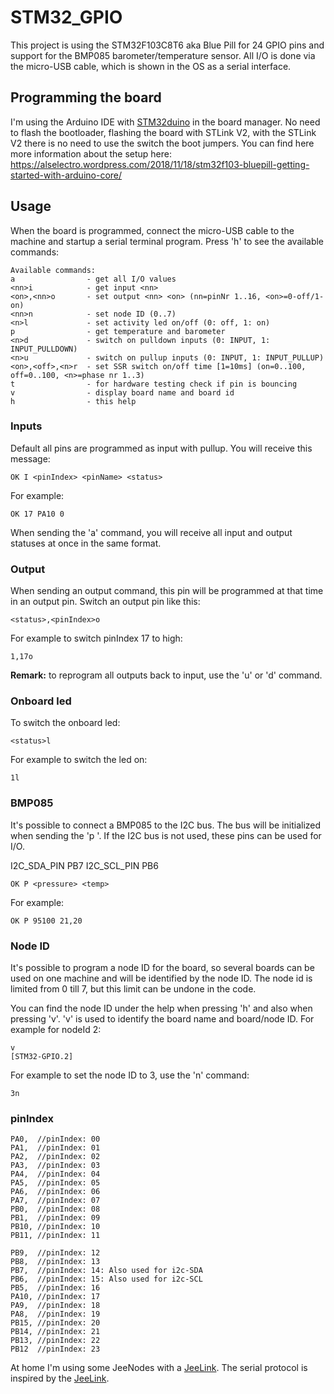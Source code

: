 # STM32_GPIO

This project is using the STM32F103C8T6 aka Blue Pill for 24 GPIO pins and support for the BMP085 barometer/temperature sensor.
All I/O is done via the micro-USB cable, which is shown in the OS as a serial interface.

## Programming the board

I'm using the Arduino IDE with [STM32duino](https://github.com/stm32duino/Arduino_Core_STM32) in the board manager. No need to flash the bootloader, flashing the board with STLink V2, with the STLink V2 there is no need to use the switch the boot jumpers.
You can find here more information about the setup here:
https://alselectro.wordpress.com/2018/11/18/stm32f103-bluepill-getting-started-with-arduino-core/

## Usage

When the board is programmed, connect the micro-USB cable to the machine and startup a serial terminal program.
Press 'h' to see the available commands:

```
Available commands:
a                - get all I/O values
<nn>i            - get input <nn>
<on>,<nn>o       - set output <nn> <on> (nn=pinNr 1..16, <on>=0-off/1-on)
<nn>n            - set node ID (0..7)
<n>l             - set activity led on/off (0: off, 1: on)
p                - get temperature and barometer
<n>d             - switch on pulldown inputs (0: INPUT, 1: INPUT_PULLDOWN)
<n>u             - switch on pullup inputs (0: INPUT, 1: INPUT_PULLUP)
<on>,<off>,<n>r  - set SSR switch on/off time [1=10ms] (on=0..100, off=0..100, <n>=phase nr 1..3)
t                - for hardware testing check if pin is bouncing
v                - display board name and board id
h                - this help
```

### Inputs

Default all pins are programmed as input with pullup. You will receive this message:

```
OK I <pinIndex> <pinName> <status>
```

For example:

```
OK 17 PA10 0
```

When sending the 'a' command, you will receive all input and output statuses at once in the same format.

### Output

When sending an output command, this pin will be programmed at that time in an output pin. Switch an output pin like this:

```
<status>,<pinIndex>o
```

For example to switch pinIndex 17 to high:

```
1,17o
```

**Remark:** to reprogram all outputs back to input, use the 'u' or 'd' command.

### Onboard led

To switch the onboard led:

```
<status>l
```

For example to switch the led on:

```
1l
```

### BMP085

It's possible to connect a BMP085 to the I2C bus. The bus will be initialized when sending the 'p '. If the I2C bus is not used, these pins can be used for I/O.

I2C_SDA_PIN   PB7
I2C_SCL_PIN   PB6

```
OK P <pressure> <temp>
```

For example:

```
OK P 95100 21,20
```

### Node ID

It's possible to program a node ID for the board, so several boards can be used on one machine and will be identified by the node ID. The node id is limited from 0 till 7, but this limit can be undone in the code.

You can find the node ID under the help when pressing 'h' and also when pressing 'v'. 'v' is used to identify the board name and board/node ID. For example for nodeId 2:

```
v
[STM32-GPIO.2]
```

For example to set the node ID to 3, use the 'n' command:

```
3n
```

### pinIndex

```
PA0,  //pinIndex: 00
PA1,  //pinIndex: 01
PA2,  //pinIndex: 02
PA3,  //pinIndex: 03
PA4,  //pinIndex: 04
PA5,  //pinIndex: 05
PA6,  //pinIndex: 06
PA7,  //pinIndex: 07
PB0,  //pinIndex: 08
PB1,  //pinIndex: 09
PB10, //pinIndex: 10
PB11, //pinIndex: 11

PB9,  //pinIndex: 12
PB8,  //pinIndex: 13
PB7,  //pinIndex: 14: Also used for i2c-SDA
PB6,  //pinIndex: 15: Also used for i2c-SCL
PB5,  //pinIndex: 16
PA10, //pinIndex: 17
PA9,  //pinIndex: 18
PA8,  //pinIndex: 19
PB15, //pinIndex: 20
PB14, //pinIndex: 21
PB13, //pinIndex: 22
PB12  //pinIndex: 23
```



At home I'm using some JeeNodes with a [JeeLink](https://github.com/jeelabs/jeelib/blob/master/examples/RF12/RF12demo/RF12demo.ino). The serial protocol is inspired by the [JeeLink](https://github.com/jeelabs/jeelib/blob/master/examples/RF12/RF12demo/RF12demo.ino).
